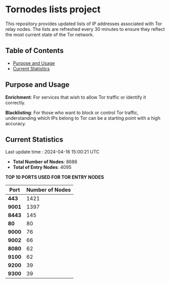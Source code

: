 # Tornodes lists project

This repository provides updated lists of IP addresses associated with Tor relay nodes. The lists are refreshed every 30 minutes to ensure they reflect the most current state of the Tor network.

## Table of Contents

- [Purpose and Usage](#purpose-and-usage)
- [Current Statistics](#current-statistics)


## Purpose and Usage

**Enrichment**: For services that wish to allow Tor traffic or identify it correctly.

**Blacklisting**: For those who want to block or control Tor traffic, understanding which IPs belong to Tor can be a starting point with a high accuracy.

## Current Statistics

Last update time : 2024-04-16 15:00:21 UTC

- **Total Number of Nodes**: 8686
- **Total of Entry Nodes**: 4095

**TOP 10 PORTS USED FOR TOR ENTRY NODES**

| **Port** | **Number of Nodes** |
|------|-----------------|
| **443**   | 1421  |
| **9001**   | 1397  |
| **8443**   | 145  |
| **80**   | 80  |
| **9000**   | 76  |
| **9002**   | 66  |
| **8080**   | 62  |
| **9100**   | 62  |
| **9200**   | 39  |
| **9300**   | 39  |

